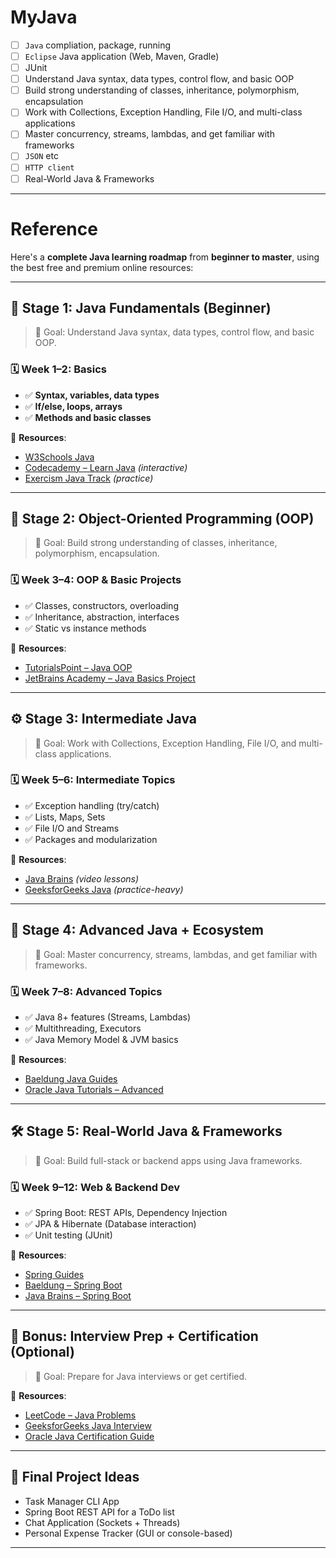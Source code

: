 # MyJava

- [ ] `Java` compliation, package, running
- [ ] `Eclipse` Java application (Web, Maven, Gradle)
- [ ] JUnit
- [ ] Understand Java syntax, data types, control flow, and basic OOP
- [ ] Build strong understanding of classes, inheritance, polymorphism, encapsulation
- [ ] Work with Collections, Exception Handling, File I/O, and multi-class applications
- [ ] Master concurrency, streams, lambdas, and get familiar with frameworks
- [ ] `JSON` etc
- [ ] `HTTP client`
- [ ] Real-World Java & Frameworks

---

# Reference

Here's a **complete Java learning roadmap** from **beginner to master**, using the best free and premium online resources:

---

## 🧭 **Stage 1: Java Fundamentals (Beginner)**

> 🎯 Goal: Understand Java syntax, data types, control flow, and basic OOP.

### 🗓 Week 1–2: Basics

* ✅ **Syntax, variables, data types**
* ✅ **If/else, loops, arrays**
* ✅ **Methods and basic classes**

🔗 **Resources**:

* [W3Schools Java](https://www.w3schools.com/java/)
* [Codecademy – Learn Java](https://www.codecademy.com/learn/learn-java) *(interactive)*
* [Exercism Java Track](https://exercism.org/tracks/java) *(practice)*

---

## 🧱 **Stage 2: Object-Oriented Programming (OOP)**

> 🎯 Goal: Build strong understanding of classes, inheritance, polymorphism, encapsulation.

### 🗓 Week 3–4: OOP & Basic Projects

* ✅ Classes, constructors, overloading
* ✅ Inheritance, abstraction, interfaces
* ✅ Static vs instance methods

🔗 **Resources**:

* [TutorialsPoint – Java OOP](https://www.tutorialspoint.com/java/java_object_classes.htm)
* [JetBrains Academy – Java Basics Project](https://www.jetbrains.com/academy/)

---

## ⚙️ **Stage 3: Intermediate Java**

> 🎯 Goal: Work with Collections, Exception Handling, File I/O, and multi-class applications.

### 🗓 Week 5–6: Intermediate Topics

* ✅ Exception handling (try/catch)
* ✅ Lists, Maps, Sets
* ✅ File I/O and Streams
* ✅ Packages and modularization

🔗 **Resources**:

* [Java Brains](https://javabrains.io/) *(video lessons)*
* [GeeksforGeeks Java](https://www.geeksforgeeks.org/java/) *(practice-heavy)*

---

## 🔌 **Stage 4: Advanced Java + Ecosystem**

> 🎯 Goal: Master concurrency, streams, lambdas, and get familiar with frameworks.

### 🗓 Week 7–8: Advanced Topics

* ✅ Java 8+ features (Streams, Lambdas)
* ✅ Multithreading, Executors
* ✅ Java Memory Model & JVM basics

🔗 **Resources**:

* [Baeldung Java Guides](https://www.baeldung.com/)
* [Oracle Java Tutorials – Advanced](https://docs.oracle.com/javase/tutorial/essential/)

---

## 🛠 **Stage 5: Real-World Java & Frameworks**

> 🎯 Goal: Build full-stack or backend apps using Java frameworks.

### 🗓 Week 9–12: Web & Backend Dev

* ✅ Spring Boot: REST APIs, Dependency Injection
* ✅ JPA & Hibernate (Database interaction)
* ✅ Unit testing (JUnit)

🔗 **Resources**:

* [Spring Guides](https://spring.io/guides)
* [Baeldung – Spring Boot](https://www.baeldung.com/spring-boot-start)
* [Java Brains – Spring Boot](https://javabrains.io/)

---

## 💼 **Bonus: Interview Prep + Certification (Optional)**

> 🎯 Goal: Prepare for Java interviews or get certified.

🔗 **Resources**:

* [LeetCode – Java Problems](https://leetcode.com/problemset/all/?language=Java)
* [GeeksforGeeks Java Interview](https://www.geeksforgeeks.org/java-interview-questions/)
* [Oracle Java Certification Guide](https://education.oracle.com/java-se-programmer/overview/pls/psgprod/view_certification?certName=OCJP_8)

---

## 🧪 Final Project Ideas

* Task Manager CLI App
* Spring Boot REST API for a ToDo list
* Chat Application (Sockets + Threads)
* Personal Expense Tracker (GUI or console-based)

---
